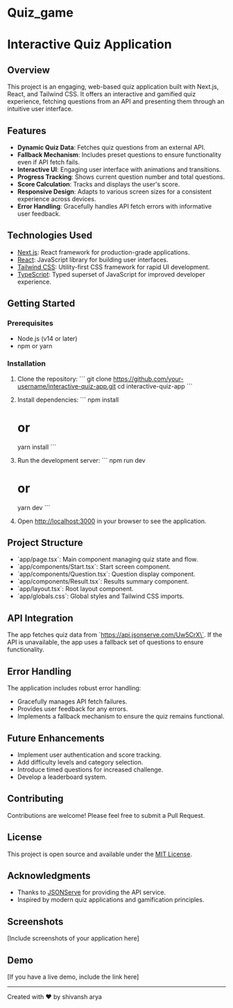 # Quiz_game
# Interactive Quiz Application

## Overview

This project is an engaging, web-based quiz application built with Next.js, React, and Tailwind CSS. It offers an interactive and gamified quiz experience, fetching questions from an API and presenting them through an intuitive user interface.

## Features

- **Dynamic Quiz Data**: Fetches quiz questions from an external API.
- **Fallback Mechanism**: Includes preset questions to ensure functionality even if API fetch fails.
- **Interactive UI**: Engaging user interface with animations and transitions.
- **Progress Tracking**: Shows current question number and total questions.
- **Score Calculation**: Tracks and displays the user's score.
- **Responsive Design**: Adapts to various screen sizes for a consistent experience across devices.
- **Error Handling**: Gracefully handles API fetch errors with informative user feedback.

## Technologies Used

- [Next.js](https://nextjs.org/): React framework for production-grade applications.
- [React](https://reactjs.org/): JavaScript library for building user interfaces.
- [Tailwind CSS](https://tailwindcss.com/): Utility-first CSS framework for rapid UI development.
- [TypeScript](https://www.typescriptlang.org/): Typed superset of JavaScript for improved developer experience.

## Getting Started

### Prerequisites

- Node.js (v14 or later)
- npm or yarn

### Installation

1. Clone the repository:
   \`\`\`
   git clone https://github.com/your-username/interactive-quiz-app.git
   cd interactive-quiz-app
   \`\`\`

2. Install dependencies:
   \`\`\`
   npm install
   # or
   yarn install
   \`\`\`

3. Run the development server:
   \`\`\`
   npm run dev
   # or
   yarn dev
   \`\`\`

4. Open [http://localhost:3000](http://localhost:3000) in your browser to see the application.

## Project Structure

- \`app/page.tsx\`: Main component managing quiz state and flow.
- \`app/components/Start.tsx\`: Start screen component.
- \`app/components/Question.tsx\`: Question display component.
- \`app/components/Result.tsx\`: Results summary component.
- \`app/layout.tsx\`: Root layout component.
- \`app/globals.css\`: Global styles and Tailwind CSS imports.

## API Integration

The app fetches quiz data from \`https://api.jsonserve.com/Uw5CrX\`. If the API is unavailable, the app uses a fallback set of questions to ensure functionality.

## Error Handling

The application includes robust error handling:
- Gracefully manages API fetch failures.
- Provides user feedback for any errors.
- Implements a fallback mechanism to ensure the quiz remains functional.

## Future Enhancements

- Implement user authentication and score tracking.
- Add difficulty levels and category selection.
- Introduce timed questions for increased challenge.
- Develop a leaderboard system.

## Contributing

Contributions are welcome! Please feel free to submit a Pull Request.

## License

This project is open source and available under the [MIT License](LICENSE).

## Acknowledgments

- Thanks to [JSONServe](https://jsonserve.com/) for providing the API service.
- Inspired by modern quiz applications and gamification principles.

## Screenshots

[Include screenshots of your application here]

## Demo

[If you have a live demo, include the link here]

---

Created with ❤️ by shivansh arya
